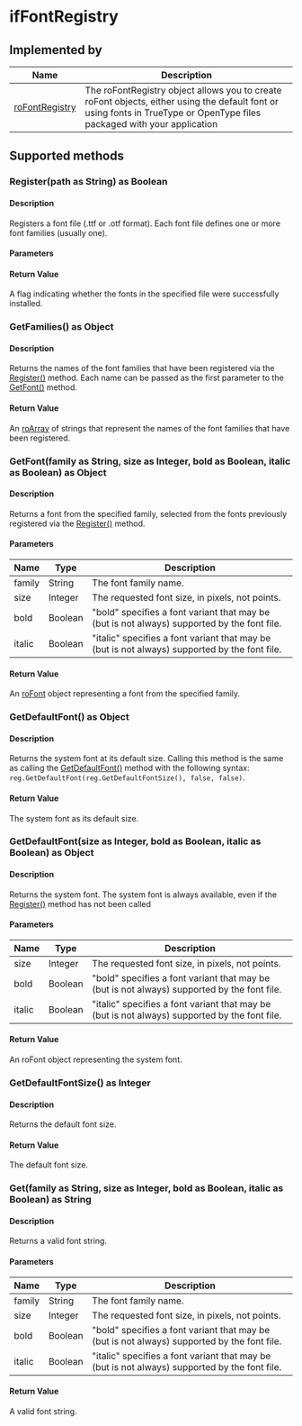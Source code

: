 ifFontRegistry
==============

Implemented by
--------------

| Name | Description |
| --- | --- |
| [roFontRegistry](/docs/references/brightscript/components/rofontregistry.md "roFontRegistry") | The roFontRegistry object allows you to create roFont objects, either using the default font or using fonts in TrueType or OpenType files packaged with your application |

Supported methods
-----------------

### Register(path as String) as Boolean

#### Description

Registers a font file (.ttf or .otf format). Each font file defines one or more font families (usually one).

#### Parameters

#### Return Value

A flag indicating whether the fonts in the specified file were successfully installed.

### GetFamilies() as Object

#### Description

Returns the names of the font families that have been registered via the [Register()](#registerpath-as-string-as-boolean) method. Each name can be passed as the first parameter to the [GetFont()](#getfontfamily-as-string-size-as-integer-bold-as-boolean-italic-as-boolean-as-object) method.

#### Return Value

An [roArray](/docs/references/brightscript/components/roarray.md "roArray") of strings that represent the names of the font families that have been registered.

### GetFont(family as String, size as Integer, bold as Boolean, italic as Boolean) as Object

#### Description

Returns a font from the specified family, selected from the fonts previously registered via the [Register()](#registerpath-as-string-as-boolean) method.

#### Parameters

| Name | Type | Description |
| --- | --- | --- |
| family | String | The font family name. |
| size | Integer | The requested font size, in pixels, not points. |
| bold | Boolean | "bold" specifies a font variant that may be (but is not always) supported by the font file. |
| italic | Boolean | "italic" specifies a font variant that may be (but is not always) supported by the font file. |

#### Return Value

An [roFont](/docs/references/brightscript/components/rofont.md "roFont") object representing a font from the specified family.

### GetDefaultFont() as Object

#### Description

Returns the system font at its default size. Calling this method is the same as calling the [GetDefaultFont()](#getdefaultfontsize-as-integer-bold-as-boolean-italic-as-boolean-as-object) method with the following syntax: `reg.GetDefaultFont(reg.GetDefaultFontSize(), false, false)`.

#### Return Value

The system font as its default size.

### GetDefaultFont(size as Integer, bold as Boolean, italic as Boolean) as Object

#### Description

Returns the system font. The system font is always available, even if the [Register()](#registerpath-as-string-as-boolean) method has not been called

#### Parameters

| Name | Type | Description |
| --- | --- | --- |
| size | Integer | The requested font size, in pixels, not points. |
| bold | Boolean | "bold" specifies a font variant that may be (but is not always) supported by the font file. |
| italic | Boolean | "italic" specifies a font variant that may be (but is not always) supported by the font file. |

#### Return Value

An roFont object representing the system font.

### GetDefaultFontSize() as Integer

#### Description

Returns the default font size.

#### Return Value

The default font size.

### Get(family as String, size as Integer, bold as Boolean, italic as Boolean) as String

#### Description

Returns a valid font string.

#### Parameters

| Name | Type | Description |
| --- | --- | --- |
| family | String | The font family name. |
| size | Integer | The requested font size, in pixels, not points. |
| bold | Boolean | "bold" specifies a font variant that may be (but is not always) supported by the font file. |
| italic | Boolean | "italic" specifies a font variant that may be (but is not always) supported by the font file. |

#### Return Value

A valid font string.